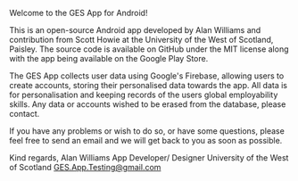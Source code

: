 Welcome to the GES App for Android!

This is an open-source Android app developed by Alan Williams and contribution from Scott Howie at the University of the West of Scotland, Paisley. 
The source code is available on GitHub under the MIT license along with the app being available on the Google Play Store.

The GES App collects user data using Google's Firebase, allowing users to create accounts, storing their personalised data towards the app. All data is for personalisation and keeping records of
the users global employability skills. Any data or accounts wished to be erased from the database, please contact.

If you have any problems or wish to do so, or have some questions, please feel free to send an email and we will get back to you as soon as possible.

Kind regards,
Alan Williams
App Developer/ Designer
University of the West of Scotland
GES.App.Testing@gmail.com